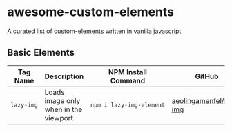 # awesome-custom-elements
A curated list of custom-elements written in vanilla javascript

## Basic Elements

| Tag Name | Description | NPM Install Command | GitHub |
| -------- | ----------- | ------------------- | ------ |
| <pre>lazy-img</pre> | Loads image only when in the viewport | <pre>npm i lazy-img-element</pre> | [aeolingamenfel/lazy-img](https://github.com/aeolingamenfel/lazy-img) |
